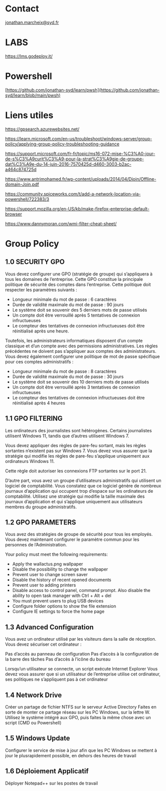 # Contact

jonathan.marcheix@syd.fr

# LABS 

https://lms.godeploy.it/

# Powershell

[https://github.com/jonathan-syd/learn/pwsh](https://github.com/jonathan-syd/learn/blob/main/pwsh)

# Liens utiles 

https://gpsearch.azurewebsites.net/

https://learn.microsoft.com/en-us/troubleshoot/windows-server/group-policy/applying-group-policy-troubleshooting-guidance

https://support.microsoft.com/fr-fr/topic/ms16-072-mise-%C3%A0-jour-de-s%C3%A9curit%C3%A9-pour-la-strat%C3%A9gie-de-groupe-dat%C3%A9e-du-14-juin-2016-7570425d-d460-3003-b2ac-a464c874725d

https://www.antrimohamed.fr/wp-content/uploads/2014/04/Djoin/Offline-domain-Join.pdf

https://community.spiceworks.com/t/add-a-network-location-via-powershell/722383/3

https://support.mozilla.org/en-US/kb/make-firefox-enterprise-default-browser

https://www.dannymoran.com/wmi-filter-cheat-sheet/

# Group Policy 

## 1.0 SECURITY GPO

Vous devez configurer une GPO (stratégie de groupe) qui s’appliquera à tous les domaines de l’entreprise. Cette GPO constitue la principale politique de sécurité des comptes dans l’entreprise. Cette politique doit respecter les paramètres suivants :

- Longueur minimale du mot de passe : 6 caractères
- Durée de validité maximale du mot de passe : 90 jours
- Le système doit se souvenir des 5 derniers mots de passe utilisés
- Un compte doit être verrouillé après 5 tentatives de connexion infructueuses
- Le compteur des tentatives de connexion infructueuses doit être réinitialisé après une heure.

Toutefois, les administrateurs informatiques disposent d’un compte classique et d’un compte avec des permissions administratives. Les règles précédentes ne doivent pas s’appliquer aux comptes des administrateurs. 
Vous devez également configurer une politique de mot de passe spécifique pour ces comptes administratifs :

- Longueur minimale du mot de passe : 8 caractères
- Durée de validité maximale du mot de passe : 30 jours
- Le système doit se souvenir des 10 derniers mots de passe utilisés
- Un compte doit être verrouillé après 3 tentatives de connexion infructueuses
- Le compteur des tentatives de connexion infructueuses doit être réinitialisé après 4 heures


## 1.1 GPO FILTERING

Les ordinateurs des journalistes sont hétérogènes. Certains journalistes utilisent Windows 11, tandis que d’autres utilisent Windows 7.

Vous devez appliquer des règles de pare-feu sortant, mais les règles sortantes n’existent pas sur Windows 7. Vous devez vous assurer que la stratégie qui modifie les règles de pare-feu s’applique uniquement aux ordinateurs Windows 11.

Cette règle doit autoriser les connexions FTP sortantes sur le port 21.

D’autre part, vous avez un groupe d’utilisateurs administratifs qui utilisent un logiciel de comptabilité. Vous constatez que ce logiciel génère de nombreux journaux d’application qui occupent trop d’espace sur les ordinateurs de comptabilité. Utilisez une stratégie qui modifie la taille maximale des journaux d’application et qui s’applique uniquement aux utilisateurs membres du groupe administratifs.

## 1.2 GPO PARAMETERS

Vous avez des stratégies de groupe de sécurité pour tous les employés. Vous devez maintenant configurer le paramètre commun pour les personnes de l’Administration.

Your policy must meet the following requirements:
- Apply the wallactus.png wallpaper
- Disable the possibility to change the wallpaper
- Prevent user to change screen saver
- Disable the history of recent opened documents
- Prevent user to adding printers
- Disable access to control panel, command prompt. Also disable the ability to open task manager with Ctrl + Alt + del
- You must prevent users to plug USB devices
- Configure folder options to show the file extension
- Configure IE settings to force the home page

## 1.3 Advanced Configuration

Vous avez un ordinateur utilisé par les visiteurs dans la salle de réception. Vous devez sécuriser cet ordinateur :

Pas d’accès au panneau de configuration
Pas d’accès à la configuration de la barre des tâches
Pas d’accès à l’icône du bureau

Lorsqu’un utilisateur se connecte, un script exécute Internet Explorer Vous devez vous assurer que si un utilisateur de l’entreprise utilise cet ordinateur, ses politiques ne s’appliquent pas à cet ordinateur


## 1.4 Network Drive

Créer un partage de fichier NTFS sur le serveur Active Directory
Faites en sorte de monter ce partage réseau sur les PC Windows, sur la lettre W.
Utilisez le système intégré aux GPO, puis faites la même chose avec un script (CMD ou Powershell)

## 1.5 Windows Update

Configurer le service de mise à jour afin que les PC Windows se mettent à jour le plusrapidement possible, en dehors des heures de travail

## 1.6 Déploiement Applicatif

Déployer Notepad++ sur les postes de travail

